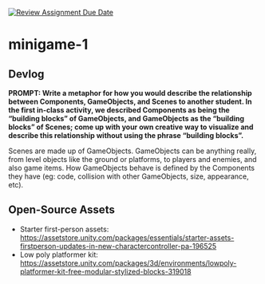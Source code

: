 [![Review Assignment Due Date](https://classroom.github.com/assets/deadline-readme-button-22041afd0340ce965d47ae6ef1cefeee28c7c493a6346c4f15d667ab976d596c.svg)](https://classroom.github.com/a/d-DorLAf)
# minigame-1
## Devlog
<b>PROMPT: Write a metaphor for how you would describe the relationship between Components, GameObjects, and Scenes to another student. In the first in-class activity, we described Components as being the “building blocks” of GameObjects, and GameObjects as the “building blocks” of Scenes; come up with your own creative way to visualize and describe this relationship without using the phrase “building blocks”.</b>

Scenes are made up of GameObjects. GameObjects can be anything really, from level objects like the ground or platforms, to players and enemies, and also game items. How GameObjects behave is defined by the Components they have (eg: code, collision with other GameObjects, size, appearance, etc).

## Open-Source Assets
- Starter first-person assets: https://assetstore.unity.com/packages/essentials/starter-assets-firstperson-updates-in-new-charactercontroller-pa-196525
- Low poly platformer kit: https://assetstore.unity.com/packages/3d/environments/lowpoly-platformer-kit-free-modular-stylized-blocks-319018 
